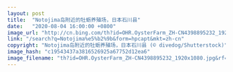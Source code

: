 ```yaml
---
layout: post
title:  "Notojima岛附近的牡蛎养殖场，日本石川县"
date:   "2020-08-04 16:00:00 +0800"
image_url: "http://cn.bing.com/th?id=OHR.OysterFarm_ZH-CN4398895232_1920x1080.jpg&rf=LaDigue_1920x1080.jpg&pid=hp"
link: "/search?q=Notojima%e5%b2%9b&form=hpcapt&mkt=zh-cn"
copyright: "Notojima岛附近的牡蛎养殖场，日本石川县 (© divedog/Shutterstock)"
image_hash: "c19543437a3816526925a67752d12ea6"
image_filename: "th?id=OHR.OysterFarm_ZH-CN4398895232_1920x1080.jpg&rf=LaDigue_1920x1080.jpg&pid=hp"
---
```

